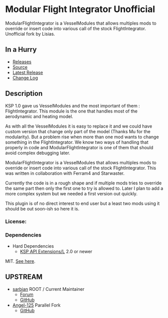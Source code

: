 # Modular Flight Integrator Unofficial

ModularFlightIntegrator is a VesselModules that allows multiples mods to override or insert code into various call of the stock FlightIntegrator. Unofficial fork by Lisias.


## In a Hurry

* [Releases](https://github.com/net-lisias-kspu/ModularFlightIntegrator/tree/Archive)
* [Source](https://github.com/net-lisias-kspu/ModularFlightIntegrator)
* [Latest Release](https://github.com/net-lisias-kspu/ModularFlightIntegrator/releases)
* [Change Log](./CHANGE_LOG.md)
 

## Description

KSP 1.0 gave us VesselModules and the most important of them : FlightIntegrator.﻿ This module is the one that han﻿dles most of the aerodynamic and heating model.﻿

As with all the VesselModules it is easy to replace it and we could have custom version that change only part of the model (Thanks Mu for the modularity). But a problem rise when more than one mod wants to change something in the FlightIntegrator. We know two ways of handling that properly in code and ModularFlightIntegrator is one of them that should avoid complex debugging later.

ModularFlightIntegrator is a VesselModules that allows multiples mods to override or insert code into various call of the stock FlightIntegrator.﻿﻿ This was written in ﻿collaboration with Ferram4 and Starwaster.

Currently the code is in a rough shape and if multiple mods tries to override the same part then only the first one to try is allowed to. Later I plan to add a more complex system but we needed a first version out quickly.

This plugin is of no direct interest to end user but a least two mods using it should be out soon-ish so here it is.

### License:
### Dependencies
* Hard Dependencies
	* [KSP API Extensions/L](https://github.com/net-lisias-ksp/KSPAPIExtensions) 2.0 or newer

MIT. [See here](./LICENSE).


## UPSTREAM

* [sarbian](https://forum.kerbalspaceprogram.com/index.php?/profile/57146-sarbian/) ROOT / Current Maintainer
	+ [Forum](https://forum.kerbalspaceprogram.com/index.php?/topic/106369-122-modularflightintegrator-124-131-march-23th/&)
	+ [GitHub](https://github.com/sarbian/ModularFlightIntegrator)
* [Angel-125](https://forum.kerbalspaceprogram.com/index.php?/profile/106975-angel-125/) Parallel Fork
	+ [GitHub](https://github.com/Angel-125/ModularFlightIntegrator)
